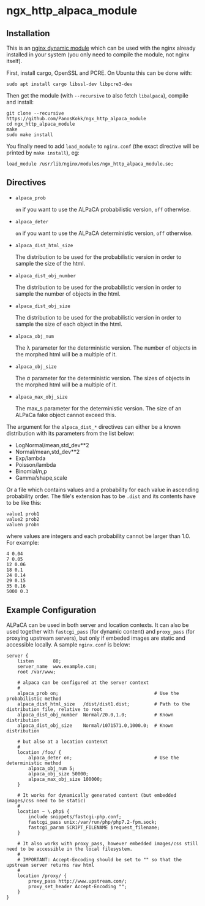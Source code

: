 # ngx_http_alpaca_module

## Installation

This is an [nginx dynamic module](https://docs.nginx.com/nginx/admin-guide/dynamic-modules/dynamic-modules/) which can be used
with the nginx already installed in your system (you only need to compile the module, not nginx itself).

First, install cargo, OpenSSL and PCRE. On Ubuntu this can be done with:
```
sudo apt install cargo libssl-dev libpcre3-dev
```

Then get the module (with `--recursive` to also fetch `libalpaca`), compile and install:
```
git clone --recursive https://github.com/PanosKokk/ngx_http_alpaca_module
cd ngx_http_alpaca_module
make
sudo make install
```

You finally need to add `load_module` to `nginx.conf` (the exact directive will be printed by `make install`), eg:
```
load_module /usr/lib/nginx/modules/ngx_http_alpaca_module.so;
```

## Directives

- `alpaca_prob`

  `on` if you want to use the ALPaCA probabilistic version, `off` otherwise.

- `alpaca_deter`

  `on` if you want to use the ALPaCA deterministic version, `off` otherwise.

- `alpaca_dist_html_size`

  The distribution to be used for the probabilistic version in order to sample the size of the html.

- `alpaca_dist_obj_number`

  The distribution to be used for the probabilistic version in order to sample the number of objects in the html.

- `alpaca_dist_obj_size`

  The distribution to be used for the probabilistic version in order to sample the size of each object in the html.

- `alpaca_obj_num`

  The λ parameter for the deterministic version. The number of objects in the morphed html will be a multiple of it.

- `alpaca_obj_size`

  The σ parameter for the deterministic version. The sizes of objects in the morphed html will be a multiple of it.

- `alpaca_max_obj_size`

  The max_s parameter for the deterministic version. The size of an ALPaCa fake object cannot exceed this.

The argument for the `alpaca_dist_*` directives can either be a known distribution with its parameters from the list below:
- LogNormal/mean,std_dev**2
- Normal/mean,std_dev**2
- Exp/lambda
- Poisson/lambda
- Binomial/n,p
- Gamma/shape,scale

Or a file which contains values and a probability for each value in ascending probability order. The file's extension has to 
be `.dist` and its contents have to be like this:
```
value1 prob1
value2 prob2
valuen probn
```
where values are integers and each probability cannot be larger than 1.0. For example:
```
4 0.04
7 0.05
12 0.06
18 0.1
24 0.14
29 0.15
35 0.16
5000 0.3
```

## Example Configuration

ALPaCA can be used in both server and location contexts. It can also be used together with `fastcgi_pass`
(for dynamic content) and `proxy_pass` (for proxying upstream servers), but only if embeded images are
static and accessible locally. A sample `nginx.conf` is below:
```
server {
    listen       80;
    server_name  www.example.com;
    root /var/www;

    # alpaca can be configured at the server context
    #
    alpaca_prob on;                                   # Use the probabilistic method
    alpaca_dist_html_size   /dist/dist1.dist;         # Path to the distribution file, relative to root        
    alpaca_dist_obj_number  Normal/20.0,1.0;          # Known distribution
    alpaca_dist_obj_size    Normal/1071571.0,1000.0;  # Known distribution

    # but also at a location contenxt
    #
    location /foo/ {
        alpaca_deter on;                              # Use the deterministic method
        alpaca_obj_num 5;
        alpaca_obj_size 50000;
        alpaca_max_obj_size 100000;
    }

    # It works for dynamically generated content (but embedded images/css need to be static)
    #
    location ~ \.php$ {
        include snippets/fastcgi-php.conf;
        fastcgi_pass unix:/var/run/php/php7.2-fpm.sock;
        fastcgi_param SCRIPT_FILENAME $request_filename;
    }

    # It also works with proxy_pass, however embedded images/css still need to be accessible in the local filesystem.
    #
    # IMPORTANT: Accept-Encoding should be set to "" so that the upstream server returns raw html
    #
    location /proxy/ {
        proxy_pass http://www.upstream.com/;
        proxy_set_header Accept-Encoding "";
    }
}
```



